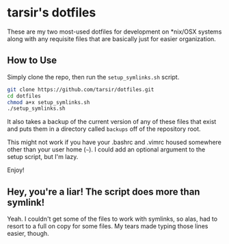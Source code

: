 # tarsir's dotfiles

These are my two most-used dotfiles for development on *nix/OSX systems along with any
requisite files that are basically just for easier organization.

## How to Use

Simply clone the repo, then run the `setup_symlinks.sh` script.

```bash
git clone https://github.com/tarsir/dotfiles.git
cd dotfiles
chmod a+x setup_symlinks.sh
./setup_symlinks.sh
```

It also takes a backup of the current version of any of these files that exist and
puts them in a directory called `backups` off of the repository root.

This might not work if you have your .bashrc and .vimrc housed somewhere other than
your user home (`~`). I could add an optional argument to the setup script, but
I'm lazy.

Enjoy!

## Hey, you're a liar! The script does more than symlink!

Yeah. I couldn't get some of the files to work with symlinks, so alas, had to resort to
a full on copy for some files. My tears made typing those lines easier, though.

